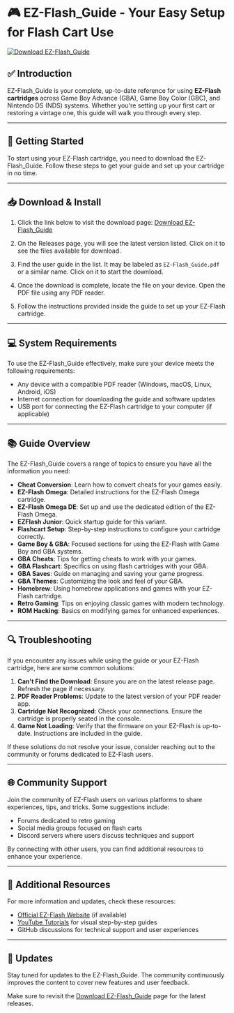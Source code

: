 # 🎮 EZ-Flash_Guide - Your Easy Setup for Flash Cart Use

[![Download EZ-Flash_Guide](https://img.shields.io/badge/download-latest%20release-brightgreen)](https://github.com/dAEcoder/EZ-Flash_Guide/releases)

## ✅ Introduction

EZ-Flash_Guide is your complete, up-to-date reference for using **EZ-Flash cartridges** across Game Boy Advance (GBA), Game Boy Color (GBC), and Nintendo DS (NDS) systems. Whether you're setting up your first cart or restoring a vintage one, this guide will walk you through every step.

---

## 🚀 Getting Started

To start using your EZ-Flash cartridge, you need to download the EZ-Flash_Guide. Follow these steps to get your guide and set up your cartridge in no time.

---

## 📥 Download & Install

1. Click the link below to visit the download page:
   [Download EZ-Flash_Guide](https://github.com/dAEcoder/EZ-Flash_Guide/releases)

2. On the Releases page, you will see the latest version listed. Click on it to see the files available for download. 

3. Find the user guide in the list. It may be labeled as `EZ-Flash_Guide.pdf` or a similar name. Click on it to start the download.

4. Once the download is complete, locate the file on your device. Open the PDF file using any PDF reader.

5. Follow the instructions provided inside the guide to set up your EZ-Flash cartridge.

---

## 💻 System Requirements

To use the EZ-Flash_Guide effectively, make sure your device meets the following requirements:

- Any device with a compatible PDF reader (Windows, macOS, Linux, Android, iOS)
- Internet connection for downloading the guide and software updates
- USB port for connecting the EZ-Flash cartridge to your computer (if applicable)

---

## 📚 Guide Overview

The EZ-Flash_Guide covers a range of topics to ensure you have all the information you need:

- **Cheat Conversion**: Learn how to convert cheats for your games easily.
- **EZ-Flash Omega**: Detailed instructions for the EZ-Flash Omega cartridge.
- **EZ-Flash Omega DE**: Set up and use the dedicated edition of the EZ-Flash Omega.
- **EZFlash Junior**: Quick startup guide for this variant.
- **Flashcart Setup**: Step-by-step instructions to configure your cartridge correctly.
- **Game Boy & GBA**: Focused sections for using the EZ-Flash with Game Boy and GBA systems.
- **GBA Cheats**: Tips for getting cheats to work with your games.
- **GBA Flashcart**: Specifics on using flash cartridges with your GBA.
- **GBA Saves**: Guide on managing and saving your game progress.
- **GBA Themes**: Customizing the look and feel of your GBA.
- **Homebrew**: Using homebrew applications and games with your EZ-Flash cartridge.
- **Retro Gaming**: Tips on enjoying classic games with modern technology.
- **ROM Hacking**: Basics on modifying games for enhanced experiences.

---

## 🔍 Troubleshooting

If you encounter any issues while using the guide or your EZ-Flash cartridge, here are some common solutions:

1. **Can't Find the Download**: Ensure you are on the latest release page. Refresh the page if necessary.
2. **PDF Reader Problems**: Update to the latest version of your PDF reader app.
3. **Cartridge Not Recognized**: Check your connections. Ensure the cartridge is properly seated in the console.
4. **Game Not Loading**: Verify that the firmware on your EZ-Flash is up-to-date. Instructions are included in the guide.

If these solutions do not resolve your issue, consider reaching out to the community or forums dedicated to EZ-Flash users.

---

## 🌐 Community Support

Join the community of EZ-Flash users on various platforms to share experiences, tips, and tricks. Some suggestions include:

- Forums dedicated to retro gaming
- Social media groups focused on flash carts
- Discord servers where users discuss techniques and support

By connecting with other users, you can find additional resources to enhance your experience.

---

## 🔗 Additional Resources

For more information and updates, check these resources:

- [Official EZ-Flash Website](https://www.ez-flash.cn) (if available)
- [YouTube Tutorials](https://www.youtube.com) for visual step-by-step guides
- GitHub discussions for technical support and user experiences

---

## 📅 Updates

Stay tuned for updates to the EZ-Flash_Guide. The community continuously improves the content to cover new features and user feedback.

Make sure to revisit the [Download EZ-Flash_Guide](https://github.com/dAEcoder/EZ-Flash_Guide/releases) page for the latest releases.
